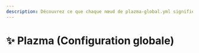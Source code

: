 ```yaml
---
description: Découvrez ce que chaque nœud de plazma-global.yml signifie.
---
```


# ✨ Plazma (Configuration globale)
